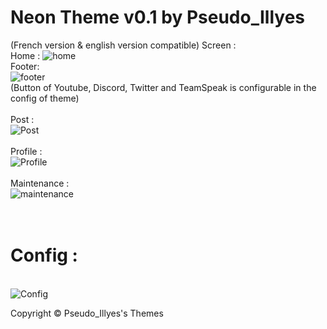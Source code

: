 # Neon Theme v0.1 by Pseudo_Illyes
(French version & english version compatible)
Screen :<br>
        Home :
           <img src="http://i.imgur.com/k5N1peM.png" alt="home">
        <br>Footer:
           <br><img src="http://i.imgur.com/lceS91mg.png" alt="footer">
<br>
              (Button of Youtube, Discord, Twitter and TeamSpeak is configurable in the config of theme)
       <br><br>Post :
       <br><img src="http://i.imgur.com/751EMdd.jpg" alt="Post">
       <br><br>Profile :
       <br><img src="http://i.imgur.com/WXUyEFG.png" alt="Profile">
       <br><br>Maintenance :
       <br><img src="http://i.imgur.com/HOC4fDG.jpg" alt="maintenance">
       <br>
# <br>Config : 
<br> <img src="http://i.imgur.com/HY3PVYTg.png" alt="Config">


Copyright © Pseudo_Illyes's Themes 
